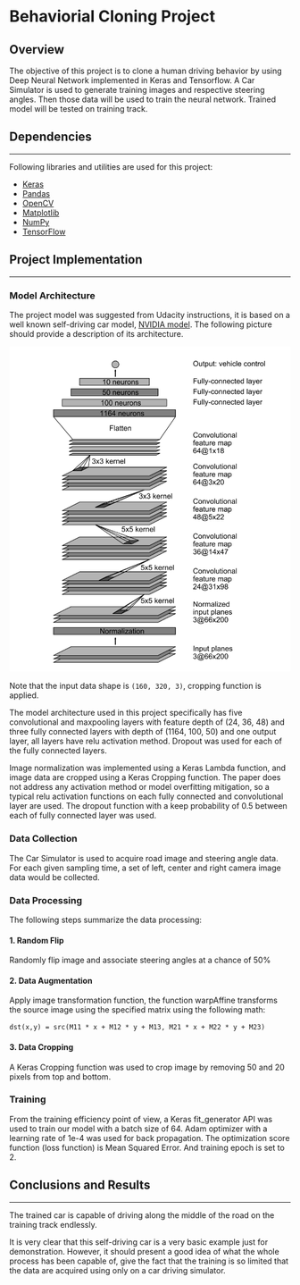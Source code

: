 # Behaviorial Cloning Project

Overview
---
The objective of this project is to clone a human driving behavior by using Deep Neural Network implemented in Keras and Tensorflow. A Car Simulator is used to generate training images and respective steering angles. Then those data will be used to train the neural network. Trained model will be tested on training track.

## Dependencies
---
Following libraries and utilities are used for this project:

- [Keras](https://keras.io/)
- [Pandas](http://pandas.pydata.org/)
- [OpenCV](http://opencv.org/)
- [Matplotlib](http://matplotlib.org/)
- [NumPy](http://www.numpy.org/)
- [TensorFlow](http://tensorflow.org)

## Project Implementation
---
### Model Architecture

The project model was suggested from Udacity instructions, it is based on a well known self-driving car model, [NVIDIA model](https://images.nvidia.com/content/tegra/automotive/images/2016/solutions/pdf/end-to-end-dl-using-px.pdf). The following picture should provide a description of its architecture.

![alt text](https://github.com/zhijunhan/Behavioral-Cloning/blob/master/images/NVIDIA.png)

Note that the input data shape is `(160, 320, 3)`, cropping function is applied.

The model architecture used in this project specifically has five convolutional and maxpooling layers with feature depth of (24, 36, 48) and three fully connected layers with depth of (1164, 100, 50) and one output layer, all layers have relu activation method. Dropout was used for each of the fully connected layers.

Image normalization was implemented using a Keras Lambda function, and image data are cropped using a Keras Cropping function. The paper does not address any activation method or model overfitting mitigation, so a typical relu activation functions on each fully connected and convolutional layer are used. The dropout function with a keep probability of 0.5 between each of fully connected layer was used. 

### Data Collection

The Car Simulator is used to acquire road image and steering angle data. For each given sampling time, a set of left, center and right camera image data would be collected.

### Data Processing

The following steps summarize the data processing:

#### 1. Random Flip

Randomly flip image and associate steering angles at a chance of 50%

#### 2. Data Augmentation

Apply image transformation function, the function warpAffine transforms the source image using the specified matrix using the following math:

```
dst(x,y) = src(M11 * x + M12 * y + M13, M21 * x + M22 * y + M23)
```

#### 3. Data Cropping

A Keras Cropping function was used to crop image by removing 50 and 20 pixels from top and bottom.

### Training

From the training efficiency point of view, a Keras fit_generator API was used to train our model with a batch size of 64. Adam optimizer with a learning rate of 1e-4 was used for back propagation. The optimization score function (loss function) is Mean Squared Error. And training epoch is set to 2.

## Conclusions and Results
---
The trained car is capable of driving along the middle of the road on the training track endlessly. 

It is very clear that this self-driving car is a very basic example just for demonstration. However, it should present a good idea of what the whole process has been capable of, give the fact that the training is so limited that the data are acquired using only on a car driving simulator.
